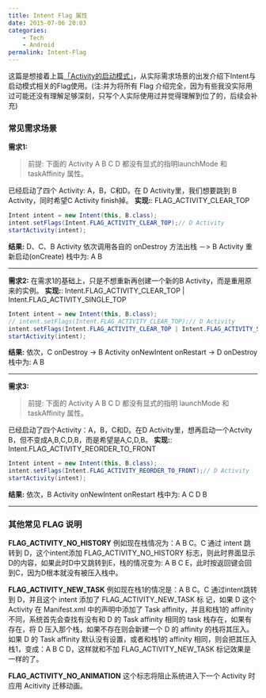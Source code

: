 ```yaml
---
title: Intent Flag 属性
date: 2015-07-06 20:03
categories: 
    - Tech
    - Android
permalink: Intent-Flag
---
```



这篇是想接着上篇[「Activity的启动模式」](http://wml.farbox.com/post/activity-launchMode)，从实际需求场景的出发介绍下Intent与启动模式相关的Flag使用。(注:并为将所有 Flag 介绍完全，因为有些我没实际用过可能还没有理解足够深刻，只写个人实际使用过并觉得理解到位了的，后续会补充)

### 常见需求场景
**需求1:**
> 前提: 下面的 Activity A B C D 都没有显式的指明launchMode 和 taskAffinity 属性。

已经启动了四个 Activity: A，B，C和D。在 D Activity里，我们想要跳到 B Activity，同时希望C Activity finish掉。
**实现:**: FLAG_ACTIVITY_CLEAR_TOP
``` JAVA
Intent intent = new Intent(this, B.class);
intent.setFlags(Intent.FLAG_ACTIVITY_CLEAR_TOP);// D Activity
startActivity(intent);
```
**结果:**
D、C、B Activity 依次调用各自的 onDestroy 方法出栈 －> B Activity 重新启动(onCreate)
栈中为: A B
***
**需求2:**
在需求1的基础上，只是不想重新再创建一个新的B Activity，而是重用原来的实例。
**实现:**: Intent.FLAG_ACTIVITY_CLEAR_TOP | Intent.FLAG_ACTIVITY_SINGLE_TOP
``` JAVA
Intent intent = new Intent(this, B.class);
// intent.setFlags(Intent.FLAG_ACTIVITY_CLEAR_TOP);// D Activity
intent.setFlags(Intent.FLAG_ACTIVITY_CLEAR_TOP | Intent.FLAG_ACTIVITY_SINGLE_TOP);// D Activity
startActivity(intent);
```
**结果:**
依次，C onDestroy -> B Activity onNewIntent onRestart -> D onDestroy
栈中为: A B
***
**需求3:**
> 前提: 下面的 Activity A B C D 都没有显式的指明 launchMode 和 taskAffinity 属性。

已经启动了四个Activity：A，B，C和D。在D Activity里，想再启动一个Actvity B，但不变成A,B,C,D,B，而是希望是A,C,D,B。
**实现:**: Intent.FLAG_ACTIVITY_REORDER_TO_FRONT
``` JAVA
Intent intent = new Intent(this, B.class);
intent.setFlags(Intent.FLAG_ACTIVITY_REORDER_TO_FRONT);// D Activity
startActivity(intent);
```
**结果:**
依次，B Activity onNewIntent onRestart
栈中为: A C D B
***
### 其他常见 FLAG 说明
**FLAG_ACTIVITY_NO_HISTORY**
例如现在栈情况为：A B C。C 通过 intent 跳转到 D，这个intent添加 FLAG_ACTIVITY_NO_HISTORY 标志，则此时界面显示D的内容，如果此时D中又跳转到E，栈的情况变为: A B C E，此时按返回键会回到C，因为D根本就没有被压入栈中。

**FLAG_ACTIVITY_NEW_TASK**
例如现在栈1的情况是：A B C。C 通过intent跳转到 D，并且这个 intent 添加了 FLAG_ACTIVITY_NEW_TASK 标 记，如果 D 这个 Activity 在 Manifest.xml 中的声明中添加了 Task affinity，并且和栈1的 affinity 不同，系统首先会查找有没有和 D 的 Task affinity 相同的 task 栈存在，如果有存在，将 D 压入那个栈，如果不存在则会新建一个 D 的 affinity 的栈将其压入。如果 D 的 Task affinity 默认没有设置，或者和栈1的 affinity 相同，则会把其压入栈1，变成：A B C D，这样就和不加 FLAG_ACTIVITY_NEW_TASK 标记效果是一样的了。

**FLAG_ACTIVITY_NO_ANIMATION**
这个标志将阻止系统进入下一个 Activity 时应用 Acitivity 迁移动画。